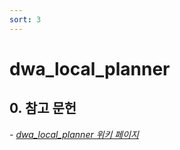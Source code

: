 ```yaml
---
sort: 3
---
```


# dwa_local_planner

## 0. 참고 문헌

*- [dwa_local_planner 위키 페이지](http://wiki.ros.org/dwa_local_planner?distro=noetic)*
